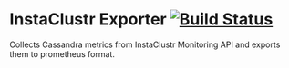 # InstaClustr Exporter [![Build Status](https://travis-ci.org/fcgravalos/instaclustr_exporter.svg?branch=master)](https://travis-ci.org/fcgravalos/instaclustr_exporter)
Collects Cassandra metrics from InstaClustr Monitoring API and exports them to prometheus format.
